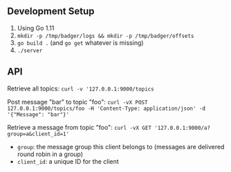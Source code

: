 ## Development Setup

1. Using Go 1.11
2. `mkdir -p /tmp/badger/logs && mkdir -p /tmp/badger/offsets`
3. `go build .` (and `go get` whatever is missing)
4. `./server`

## API

Retrieve all topics:
`curl -v '127.0.0.1:9000/topics`

Post message "bar" to topic "foo":
`curl -vX POST 127.0.0.1:9000/topics/foo -H 'Content-Type: application/json' -d '{"Message": "bar"}'`

Retrieve a message from topic "foo":
`curl -vX GET '127.0.0.1:9000/a?group=a&client_id=1'`
  - `group`: the message group this client belongs to (messages are delivered round robin in a group)
  - `client_id`: a unique ID for the client
